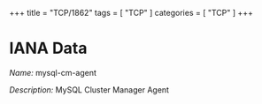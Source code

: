 +++
title = "TCP/1862"
tags = [ "TCP" ]
categories = [ "TCP" ]
+++

# IANA Data

_Name:_ mysql-cm-agent

_Description:_ MySQL Cluster Manager Agent

